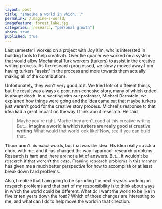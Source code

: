```yaml
---
layout: post
title: "Imagine a world in which..."
permalink: /imagine-a-world/ 
imagefeature: forest_lake.jpg
categories: [research, "personal growth"]
share: true
published: true
---
```


Last semester I worked on a project with Joy Kim, who is interested in building tools to help creativity. Over the quarter we worked on a system that would allow Mechanical Turk workers (turkers) to assist in the creative writing process. As the research progressed, we slowly moved away from having turkers "assist" in the process and more towards them actually making all of the contributions. 

Unfortunately, they won't very good at it. We tried lots of different things, but the result was always a poor, non-cohesive story, many of which ended in abrupt death. In a meeting with our professor, Michael Bernstein, we explained how things were going and the idea came out that maybe turkers just weren't good for the creative story process. Michael's response to that idea had a great impact on the way I think about research. He said,

> Maybe you're right. Maybe they aren't good at this creative writing. But... **imagine a world in which turkers are really good at creative writing**. What would that world look like? Now, see if you can build that.

Those aren't his exact words, but that was the idea. His idea really struck a chord with me, and it has changed the way I approach research problems. Research is hard and there are not a lot of answers. But... it wouldn't be research if that weren't the case. Framing research problems in this manner has given me a much better perspective for how to accomplish or at least break down hard problems. 

Also, I realize that I am going to be spending the next 5 years working on research problems and that part of my responsibility is to think about ways in which the world could be different. What do I want the world to be like in five or ten years down the road? Which of those changes are interesting to me, and what can I do to help move the world in that direction.


